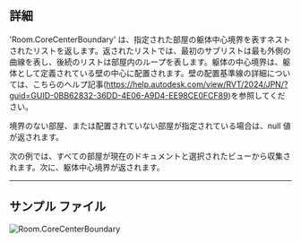 ## 詳細
'Room.CoreCenterBoundary' は、指定された部屋の躯体中心境界を表すネストされたリストを返します。返されたリストでは、最初のサブリストは最も外側の曲線を表し、後続のリストは部屋内のループを表します。躯体の中心境界は、躯体として定義されている壁の中心に配置されます。壁の配置基準線の詳細については、こちらのヘルプ記事(https://help.autodesk.com/view/RVT/2024/JPN/?guid=GUID-0BB62832-36DD-4E06-A9D4-EE98CE0FCF89)を参照してください。

境界のない部屋、または配置されていない部屋が指定されている場合は、null 値が返されます。

次の例では、すべての部屋が現在のドキュメントと選択されたビューから収集されます。次に、躯体中心境界が返されます。
___
## サンプル ファイル

![Room.CoreCenterBoundary](./Revit.Elements.Room.CoreCenterBoundary_img.jpg)
